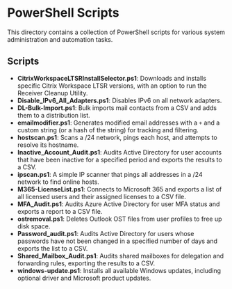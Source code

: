 # PowerShell Scripts

This directory contains a collection of PowerShell scripts for various system administration and automation tasks.

## Scripts

- **CitrixWorkspaceLTSRInstallSelector.ps1**: Downloads and installs specific Citrix Workspace LTSR versions, with an option to run the Receiver Cleanup Utility.
- **Disable_IPv6_All_Adapters.ps1**: Disables IPv6 on all network adapters.
- **DL-Bulk-Import.ps1**: Bulk imports mail contacts from a CSV and adds them to a distribution list.
- **emailmodifier.ps1**: Generates modified email addresses with a `+` and a custom string (or a hash of the string) for tracking and filtering.
- **hostscan.ps1**: Scans a /24 network, pings each host, and attempts to resolve its hostname.
- **Inactive_Account_Audit.ps1**: Audits Active Directory for user accounts that have been inactive for a specified period and exports the results to a CSV.
- **ipscan.ps1**: A simple IP scanner that pings all addresses in a /24 network to find online hosts.
- **M365-LicenseList.ps1**: Connects to Microsoft 365 and exports a list of all licensed users and their assigned licenses to a CSV file.
- **MFA_Audit.ps1**: Audits Azure Active Directory for user MFA status and exports a report to a CSV file.
- **ostremoval.ps1**: Deletes Outlook OST files from user profiles to free up disk space.
- **Password_audit.ps1**: Audits Active Directory for users whose passwords have not been changed in a specified number of days and exports the list to a CSV.
- **Shared_Mailbox_Audit.ps1**: Audits shared mailboxes for delegation and forwarding rules, exporting the results to a CSV.
- **windows-update.ps1**: Installs all available Windows updates, including optional driver and Microsoft product updates.

